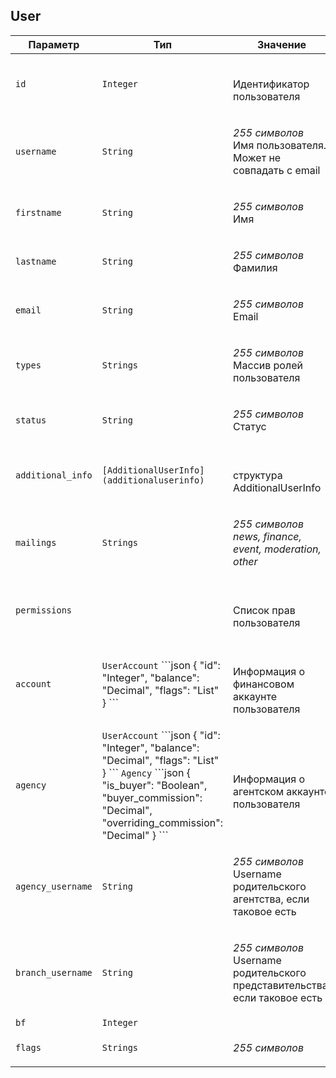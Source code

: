 
## User


<table>
    <thead>
        <tr><th>Параметр</th><th>Тип</th><th>Значение</th></tr>
    </thead>
    <tbody>
        <tr>
            <td><code>id</code></td>
            <td><code>Integer</code></td>
            <td><p><br />Идентификатор пользователя</p></td>
        </tr><tr>
            <td><code>username</code></td>
            <td><code>String</code></td>
            <td><p><em>255 символов</em> <br />Имя пользователя. Может не совпадать с email</p></td>
        </tr><tr>
            <td><code>firstname</code></td>
            <td><code>String</code></td>
            <td><p><em>255 символов</em> <br />Имя</p></td>
        </tr><tr>
            <td><code>lastname</code></td>
            <td><code>String</code></td>
            <td><p><em>255 символов</em> <br />Фамилия</p></td>
        </tr><tr>
            <td><code>email</code></td>
            <td><code>String</code></td>
            <td><p><em>255 символов</em> <br />Email</p></td>
        </tr><tr>
            <td><code>types</code></td>
            <td><code>Strings</code></td>
            <td><p><em>255 символов</em> <br />Массив ролей пользователя</p></td>
        </tr><tr>
            <td><code>status</code></td>
            <td><code>String</code></td>
            <td><p><em>255 символов</em> <br />Статус</p></td>
        </tr><tr>
            <td><code>additional_info</code></td>
            <td><code>[AdditionalUserInfo](additionaluserinfo)</code></td>
            <td><p><br />структура AdditionalUserInfo</p></td>
        </tr><tr>
            <td><code>mailings</code></td>
            <td><code>Strings</code></td>
            <td><p><em>255 символов</em> <em>news, finance, event, moderation, other</em></p></td>
        </tr><tr>
            <td><code>permissions</code></td>
            <td><code></code></td>
            <td><p><br />Список прав пользователя</p></td>
        </tr><tr>
            <td><code>account</code></td>
            <td><code></code><code>UserAccount</code>
```json
{
  "id": "Integer",
  "balance": "Decimal",
  "flags": "List"
}
```
</td>
            <td><p><br />Информация о финансовом аккаунте пользователя</p></td>
        </tr><tr>
            <td><code>agency</code></td>
            <td><code></code><code>UserAccount</code>
```json
{
  "id": "Integer",
  "balance": "Decimal",
  "flags": "List"
}
```
<code>Agency</code>
```json
{
  "is_buyer": "Boolean",
  "buyer_commission": "Decimal",
  "overriding_commission": "Decimal"
}
```
</td>
            <td><p><br />Информация о агентском аккаунте пользователя</p></td>
        </tr><tr>
            <td><code>agency_username</code></td>
            <td><code>String</code></td>
            <td><p><em>255 символов</em> <br />Username родительского агентства, если таковое есть</p></td>
        </tr><tr>
            <td><code>branch_username</code></td>
            <td><code>String</code></td>
            <td><p><em>255 символов</em> <br />Username родительского представительства, если таковое есть</p></td>
        </tr><tr>
            <td><code>bf</code></td>
            <td><code>Integer</code></td>
            <td></td>
        </tr><tr>
            <td><code>flags</code></td>
            <td><code>Strings</code></td>
            <td><p><em>255 символов</em> </p></td>
        </tr>
    </tbody>
</table>